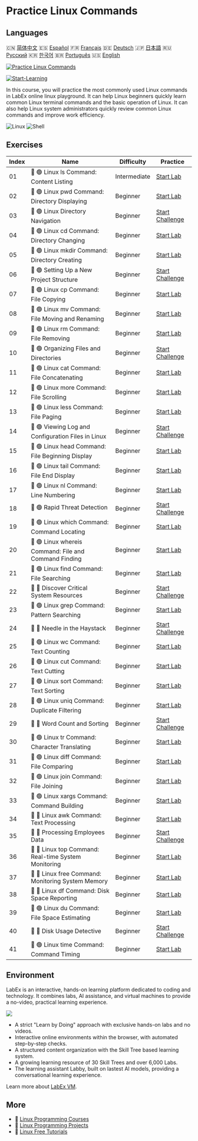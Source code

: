 # Practice Linux Commands

## Languages

🇨🇳 [简体中文](README_zh.md) 🇪🇸 [Español](README_es.md) 🇫🇷 [Français](README_fr.md) 🇩🇪 [Deutsch](README_de.md) 🇯🇵 [日本語](README_ja.md) 🇷🇺 [Русский](README_ru.md) 🇰🇷 [한국어](README_ko.md) 🇧🇷 [Português](README_pt.md) 🇺🇸 [English](README.md) 

[![Practice Linux Commands](https://cover-creator.labex.io/linux-basic-commands-practice-online.png)](https://labex.io/courses/linux-basic-commands-practice-online)

[![Start-Learning](https://img.shields.io/badge/Start-Learning-whitesmoke?style=for-the-badge)](https://labex.io/courses/linux-basic-commands-practice-online)

In this course, you will practice the most commonly used Linux commands in LabEx online linux playground. It can help Linux beginners quickly learn common Linux terminal commands and the basic operation of Linux. It can also help Linux system administrators quickly review common Linux commands and improve work efficiency.

![Linux](https://img.shields.io/badge/Linux-whitesmoke?style=for-the-badge&logo=linux)
![Shell](https://img.shields.io/badge/Shell-whitesmoke?style=for-the-badge&logo=shell)


## Exercises

|   Index | Name                                                  | Difficulty   | Practice                                                                                                                           |
|---------|-------------------------------------------------------|--------------|------------------------------------------------------------------------------------------------------------------------------------|
|      01 | 📖 🟢 Linux ls Command: Content Listing               | Intermediate | <a target='_blank' href='https://labex.io/tutorials/linux-linux-ls-command-content-listing-219205'>Start Lab</a>                   |
|      02 | 📖 🟢 Linux pwd Command: Directory Displaying         | Beginner     | <a target='_blank' href='https://labex.io/tutorials/linux-linux-pwd-command-directory-displaying-209734'>Start Lab</a>             |
|      03 | 🎯 🟢 Linux Directory Navigation                      | Beginner     | <a target='_blank' href='https://labex.io/tutorials/linux-directory-navigation-387844'>Start Challenge</a>                         |
|      04 | 📖 🟢 Linux cd Command: Directory Changing            | Beginner     | <a target='_blank' href='https://labex.io/tutorials/linux-linux-cd-command-directory-changing-209733'>Start Lab</a>                |
|      05 | 📖 🟢 Linux mkdir Command: Directory Creating         | Beginner     | <a target='_blank' href='https://labex.io/tutorials/linux-linux-mkdir-command-directory-creating-209739'>Start Lab</a>             |
|      06 | 🎯 🟢 Setting Up a New Project Structure              | Beginner     | <a target='_blank' href='https://labex.io/tutorials/linux-setting-up-a-new-project-structure-387859'>Start Challenge</a>           |
|      07 | 📖 🟢 Linux cp Command: File Copying                  | Beginner     | <a target='_blank' href='https://labex.io/tutorials/linux-linux-cp-command-file-copying-209744'>Start Lab</a>                      |
|      08 | 📖 🟢 Linux mv Command: File Moving and Renaming      | Beginner     | <a target='_blank' href='https://labex.io/tutorials/linux-linux-mv-command-file-moving-and-renaming-209743'>Start Lab</a>          |
|      09 | 📖 🟢 Linux rm Command: File Removing                 | Beginner     | <a target='_blank' href='https://labex.io/tutorials/linux-linux-rm-command-file-removing-209741'>Start Lab</a>                     |
|      10 | 🎯 🟢 Organizing Files and Directories                | Beginner     | <a target='_blank' href='https://labex.io/tutorials/linux-organizing-files-and-directories-387877'>Start Challenge</a>             |
|      11 | 📖 🟢 Linux cat Command: File Concatenating           | Beginner     | <a target='_blank' href='https://labex.io/tutorials/linux-linux-cat-command-file-concatenating-210986'>Start Lab</a>               |
|      12 | 📖 🟢 Linux more Command: File Scrolling              | Beginner     | <a target='_blank' href='https://labex.io/tutorials/linux-linux-more-command-file-scrolling-214299'>Start Lab</a>                  |
|      13 | 📖 🟢 Linux less Command: File Paging                 | Beginner     | <a target='_blank' href='https://labex.io/tutorials/linux-linux-less-command-file-paging-214301'>Start Lab</a>                     |
|      14 | 🎯 🟢 Viewing Log and Configuration Files in Linux    | Beginner     | <a target='_blank' href='https://labex.io/tutorials/linux-viewing-log-and-configuration-files-in-linux-387914'>Start Challenge</a> |
|      15 | 📖 🟢 Linux head Command: File Beginning Display      | Beginner     | <a target='_blank' href='https://labex.io/tutorials/linux-linux-head-command-file-beginning-display-214302'>Start Lab</a>          |
|      16 | 📖 🟢 Linux tail Command: File End Display            | Beginner     | <a target='_blank' href='https://labex.io/tutorials/linux-linux-tail-command-file-end-display-214303'>Start Lab</a>                |
|      17 | 📖 🟢 Linux nl Command: Line Numbering                | Beginner     | <a target='_blank' href='https://labex.io/tutorials/linux-linux-nl-command-line-numbering-210988'>Start Lab</a>                    |
|      18 | 🎯 🟢 Rapid Threat Detection                          | Beginner     | <a target='_blank' href='https://labex.io/tutorials/linux-rapid-threat-detection-387930'>Start Challenge</a>                       |
|      19 | 📖 🟢 Linux which Command: Command Locating           | Beginner     | <a target='_blank' href='https://labex.io/tutorials/linux-linux-which-command-command-locating-215210'>Start Lab</a>               |
|      20 | 📖 🟢 Linux whereis Command: File and Command Finding | Beginner     | <a target='_blank' href='https://labex.io/tutorials/linux-linux-whereis-command-file-and-command-finding-215211'>Start Lab</a>     |
|      21 | 📖 🟢 Linux find Command: File Searching              | Beginner     | <a target='_blank' href='https://labex.io/tutorials/linux-linux-find-command-file-searching-219191'>Start Lab</a>                  |
|      22 | 🎯 🔵 Discover Critical System Resources              | Beginner     | <a target='_blank' href='https://labex.io/tutorials/linux-discover-critical-system-resources-388032'>Start Challenge</a>           |
|      23 | 📖 🟢 Linux grep Command: Pattern Searching           | Beginner     | <a target='_blank' href='https://labex.io/tutorials/linux-linux-grep-command-pattern-searching-219192'>Start Lab</a>               |
|      24 | 🎯 🔵 Needle in the Haystack                          | Beginner     | <a target='_blank' href='https://labex.io/tutorials/linux-needle-in-the-haystack-388109'>Start Challenge</a>                       |
|      25 | 📖 🟢 Linux wc Command: Text Counting                 | Beginner     | <a target='_blank' href='https://labex.io/tutorials/linux-linux-wc-command-text-counting-219200'>Start Lab</a>                     |
|      26 | 📖 🟢 Linux cut Command: Text Cutting                 | Beginner     | <a target='_blank' href='https://labex.io/tutorials/linux-linux-cut-command-text-cutting-219187'>Start Lab</a>                     |
|      27 | 📖 🟢 Linux sort Command: Text Sorting                | Beginner     | <a target='_blank' href='https://labex.io/tutorials/linux-linux-sort-command-text-sorting-219196'>Start Lab</a>                    |
|      28 | 📖 🟢 Linux uniq Command: Duplicate Filtering         | Beginner     | <a target='_blank' href='https://labex.io/tutorials/linux-linux-uniq-command-duplicate-filtering-219199'>Start Lab</a>             |
|      29 | 🎯 🔵 Word Count and Sorting                          | Beginner     | <a target='_blank' href='https://labex.io/tutorials/linux-word-count-and-sorting-388125'>Start Challenge</a>                       |
|      30 | 📖 🟢 Linux tr Command: Character Translating         | Beginner     | <a target='_blank' href='https://labex.io/tutorials/linux-linux-tr-command-character-translating-219198'>Start Lab</a>             |
|      31 | 📖 🟢 Linux diff Command: File Comparing              | Beginner     | <a target='_blank' href='https://labex.io/tutorials/linux-linux-diff-command-file-comparing-219189'>Start Lab</a>                  |
|      32 | 📖 🟢 Linux join Command: File Joining                | Beginner     | <a target='_blank' href='https://labex.io/tutorials/linux-linux-join-command-file-joining-219193'>Start Lab</a>                    |
|      33 | 📖 🟢 Linux xargs Command: Command Building           | Beginner     | <a target='_blank' href='https://labex.io/tutorials/linux-linux-xargs-command-command-building-219201'>Start Lab</a>               |
|      34 | 📖 🔵 Linux awk Command: Text Processing              | Beginner     | <a target='_blank' href='https://labex.io/tutorials/linux-linux-awk-command-text-processing-388493'>Start Lab</a>                  |
|      35 | 🎯 🔵 Processing Employees Data                       | Beginner     | <a target='_blank' href='https://labex.io/tutorials/linux-processing-employees-data-388132'>Start Challenge</a>                    |
|      36 | 📖 🔵 Linux top Command: Real-time System Monitoring  | Beginner     | <a target='_blank' href='https://labex.io/tutorials/linux-linux-top-command-real-time-system-monitoring-388500'>Start Lab</a>      |
|      37 | 📖 🔵 Linux free Command: Monitoring System Memory    | Beginner     | <a target='_blank' href='https://labex.io/tutorials/linux-linux-free-command-monitoring-system-memory-388496'>Start Lab</a>        |
|      38 | 📖 🔵 Linux df Command: Disk Space Reporting          | Beginner     | <a target='_blank' href='https://labex.io/tutorials/linux-linux-df-command-disk-space-reporting-219188'>Start Lab</a>              |
|      39 | 📖 🟢 Linux du Command: File Space Estimating         | Beginner     | <a target='_blank' href='https://labex.io/tutorials/linux-linux-du-command-file-space-estimating-219190'>Start Lab</a>             |
|      40 | 🎯 🔵 Disk Usage Detective                            | Beginner     | <a target='_blank' href='https://labex.io/tutorials/linux-disk-usage-detective-388099'>Start Challenge</a>                         |
|      41 | 📖 🟢 Linux time Command: Command Timing              | Beginner     | <a target='_blank' href='https://labex.io/tutorials/linux-linux-time-command-command-timing-219197'>Start Lab</a>                  |

## Environment

LabEx is an interactive, hands-on learning platform dedicated to coding and technology. It combines labs, AI assistance, and virtual machines to provide a no-video, practical learning experience.

![](https://tutorial-screenshot.getvm.io/images/vm-1725247253.png)

- A strict "Learn by Doing" approach with exclusive hands-on labs and no videos.
- Interactive online environments within the browser, with automated step-by-step checks.
- A structured content organization with the Skill Tree based learning system.
- A growing learning resource of 30 Skill Trees and over 6,000 Labs.
- The learning assistant Labby, built on lastest AI models, providing a conversational learning experience.

Learn more about [LabEx VM](https://support.labex.io/using-labex/virtual-machine).

## More

- 🔗 [Linux Programming Courses](https://github.com/labex-labs/awesome-programming-courses)
- 🔗 [Linux Programming Projects](https://github.com/labex-labs/awesome-programming-projects)
- 🔗 [Linux Free Tutorials](https://github.com/labex-labs/linux-free-tutorials)

